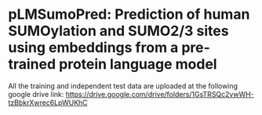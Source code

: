 # pLMSumoPred: Prediction of human SUMOylation and SUMO2/3 sites using embeddings from a pre-trained protein language model









All the training and independent test data are uploaded at the following google drive link: https://drive.google.com/drive/folders/1GsTRSQc2vwWH-tzBbkrXwrec6LpWUKhC
